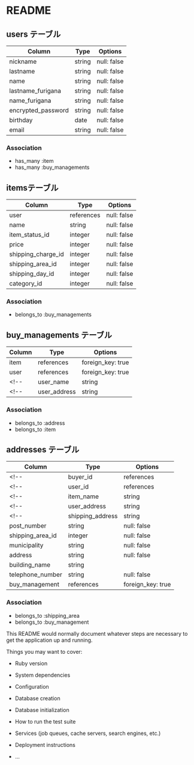# README

## users テーブル

| Column             | Type   | Options     |
| ------------------ | ------ | ----------- |
| nickname           | string | null: false |
| lastname           | string | null: false |
| name               | string | null: false |
| lastname_furigana  | string | null: false |
| name_furigana      | string | null: false | <!-- プロフやTELは新規登録に存在しない項目 -->
| encrypted_password | string | null: false | <!-- deviceのgemを使用する -->
| birthday           | date   | null: false | <!-- 年月日を区切るにはDATE型 -->
| email              | string | null: false |

### Association
- has_many :item
- has_many :buy_managements

## itemsテーブル

| Column              | Type       | Options     |
| ------------------- | ---------- | ----------- |
| user                | references | null: false | <!-- references型で記述の場合、_idは不要 -->
| name                | string     | null: false |
| item_status_id      | integer    | null: false | <!--imageはactive_storage導入時に自動生成 -->
| price               | integer    | null: false |
| shipping_charge_id  | integer    | null: false | <!--複数形で記述するとエラーの恐れあり-->
| shipping_area_id    | integer    | null: false |
| shipping_day_id     | integer    | null: false |
| category_id         | integer    | null: false |

### Association
- belongs_to :buy_managements <!-- １つの商品は１つの購入情報を持つ関係が成り立つ -->
<!-- - has_many :item_status_id -->
<!-- - belongs_to :shipping_charge_id -->
<!-- - belongs_to :shipping_area_id -->
<!-- - has_many :shipping_day_id -->
<!-- - belongs_to :category_id -->


## buy_managements テーブル

| Column  | Type       | Options           |
| --------| ---------- | ----------------- |
| item    | references | foreign_key: true |
| user    | references | foreign_key: true |
<!-- | user_name   | string     | null: false | -->
<!-- | user_address| string     | null: false | -->

### Association
- belongs_to :address
- belongs_to :item

## addresses テーブル

| Column          | Type       | Options           |
| --------------- | ---------- | ------------------|
<!-- | buyer_id        | references | null: false | -->
<!-- | user_id         | references | null: false | -->
<!-- | item_name       | string     | null: false | -->
<!-- | user_address    | string     | null: false | -->
<!-- | shipping_address| string     | null: false | -->
| post_number     | string     | null: false       |
| shipping_area_id| integer    | null: false       |
| municipality    | string     | null: false       |
| address         | string     | null: false       |
| building_name   | string     |                   |<!-- 建物名は任意項目 -->
| telephone_number| string     | null: false       |<!-- 先頭が０で始まるものはintegerにすると、先頭の０が消える場合がある -->
| buy_management  | references | foreign_key: true |

### Association
- belongs_to :shipping_area <!-- アソシエーションを組む場合は_idは不要 -->
- belongs_to :buy_management


This README would normally document whatever steps are necessary to get the
application up and running.

Things you may want to cover:

* Ruby version

* System dependencies

* Configuration

* Database creation

* Database initialization

* How to run the test suite

* Services (job queues, cache servers, search engines, etc.)

* Deployment instructions

* ...
